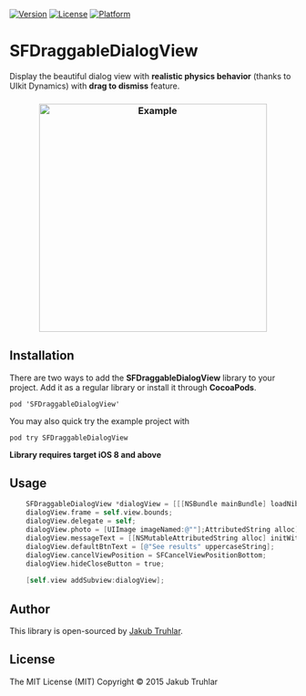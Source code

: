 [![Version](https://img.shields.io/cocoapods/v/SFDraggableDialogView.svg)](http://cocoapods.org/pods/SFDraggableDialogView)
[![License](https://img.shields.io/cocoapods/l/SFDraggableDialogView.svg)](http://cocoapods.org/pods/SFDraggableDialogView)
[![Platform](https://img.shields.io/cocoapods/p/SFDraggableDialogView.svg)](http://cocoapods.org/pods/SFDraggableDialogView)

# SFDraggableDialogView
Display the beautiful dialog view with **realistic physics behavior** (thanks to UIkit Dynamics) with **drag to dismiss** feature.

<h3 align="center">
  <img src="https://github.com/kubatru/SFDraggableDialogView/blob/master/Screens/example.gif" alt="Example" height="400"/>
</h3>

## Installation
There are two ways to add the **SFDraggableDialogView** library to your project. Add it as a regular library or install it through **CocoaPods**.

`pod 'SFDraggableDialogView'`

You may also quick try the example project with

`pod try SFDraggableDialogView`

**Library requires target iOS 8 and above**

## Usage
```objective-c
    SFDraggableDialogView *dialogView = [[[NSBundle mainBundle] loadNibNamed:@"SFDraggableDialogView" owner:self options:nil] firstObject];
    dialogView.frame = self.view.bounds;
    dialogView.delegate = self;
    dialogView.photo = [UIImage imageNamed:@""];AttributedString alloc] initWithString:@"Round is over"];
    dialogView.messageText = [[NSMutableAttributedString alloc] initWithString:@"You have won"];
    dialogView.defaultBtnText = [@"See results" uppercaseString];
    dialogView.cancelViewPosition = SFCancelViewPositionBottom;
    dialogView.hideCloseButton = true;
    
    [self.view addSubview:dialogView];
```

## Author
This library is open-sourced by [Jakub Truhlar](http://kubatruhlar.cz).
    
## License
The MIT License (MIT)
Copyright © 2015 Jakub Truhlar
